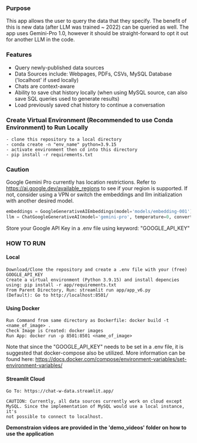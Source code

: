 ### Purpose
This app allows the user to query the data that they specify. The benefit of this is new data (after LLM was trained ~ 2022) can be queried as well.
The app uses Gemini-Pro 1.0, however it should be straight-forward to opt it out for another LLM in the code.

### Features
- Query newly-published data sources
- Data Sources include: Webpages, PDFs, CSVs, MySQL Database ('localhost' if used locally)
- Chats are context-aware
- Ability to save chat history locally (when using MySQL source, can also save SQL queries used to generate results)
- Load previously saved chat history to continue a conversation


### Create Virtual Environment (Recommended to use Conda Environment) to Run Locally

```
- clone this repository to a local directory
- conda create -n "env_name" python=3.9.15
- activate environment then cd into this directory
- pip install -r requirements.txt
```

### Caution
Google Gemini Pro currently has location restrictions. Refer to https://ai.google.dev/available_regions to see if your region is supported.
If not, consider using a VPN or switch the embeddings and llm initialization with another desired model.
```python
embeddings = GoogleGenerativeAIEmbeddings(model='models/embedding-001')
llm = ChatGoogleGenerativeAI(model='gemini-pro', temperature=0, convert_system_message_to_human=True)
```

Store your Google API Key in a .env file using keyword: "GOOGLE_API_KEY"

### HOW TO RUN

#### Local
```
Download/Clone the repository and create a .env file with your (free) GOOGLE_API_KEY
Create a virtual environment (Python 3.9.15) and install depencies using: pip install -r app/requirements.txt
From Parent Directory, Run: streamlit run app/app_v6.py
(Default): Go to http://localhost:8501/
```

#### Using Docker
```
Run Command from same directory as Dockerfile: docker build -t <name_of_image> .
Check Image is Created: docker images
Run App: docker run -p 8501:8501 <name_of_image>
```
Note that since the "GOOGLE_API_KEY" needs to be set in a .env file, it is suggested that docker-compose also be utilized.
More information can be found here: https://docs.docker.com/compose/environment-variables/set-environment-variables/

#### Streamlit Cloud
```
Go To: https://chat-w-data.streamlit.app/

CAUTION: Currently, all data sources currently work on cloud except MySQL. Since the implementation of MySQL would use a local instance, it's 
not possible to connect to localhost. 
```

<b>Demonstraion videos are provided in the 'demo_videos' folder on how to use the application</b>